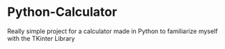 # Python-Calculator
Really simple project for a calculator made in Python to familiarize myself with the TKinter Library
